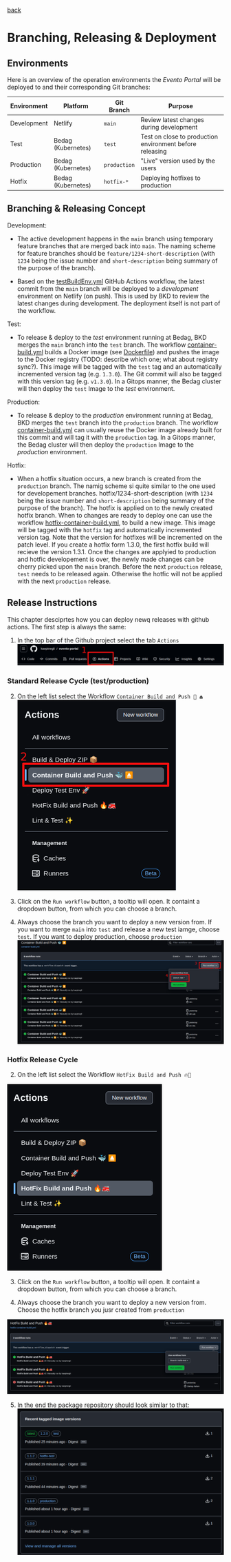 [back](../README.md)

# Branching, Releasing & Deployment

## Environments

Here is an overview of the operation environments the _Evento Portal_ will be deployed to and their corresponding Git branches:

| Environment | Platform           | Git Branch   | Purpose                                                  |
| ----------- | ------------------ | ------------ | -------------------------------------------------------- |
| Development | Netlify            | `main`       | Review latest changes during development                 |
| Test        | Bedag (Kubernetes) | `test`       | Test on close to production environment before releasing |
| Production  | Bedag (Kubernetes) | `production` | "Live" version used by the users                         |
| Hotfix      | Bedag (Kubernetes) | `hotfix-*`   | Deploying hotfixes to production                         |

## Branching & Releasing Concept

Development:

- The active development happens in the `main` branch using temporary feature branches that are merged back into `main`. The naming scheme for feature branches should be `feature/1234-short-description` (with `1234` being the issue number and `short-description` being summary of the purpose of the branch).

- Based on the [testBuildEnv.yml](../.github/workflows/testBuildEnv.yml) GitHub Actions workflow, the latest commit from the `main` branch will be deployed to a _development_ environment on Netlify (on push). This is used by BKD to review the latest changes during development. The deployment itself is not part of the workflow.

Test:

- To release & deploy to the _test_ environment running at Bedag, BKD merges the `main` branch into the `test` branch. The workflow [container-build.yml](../.github/workflows/container-build.yml) builds a Docker image (see [Dockerfile](../Dockerfile)) and pushes the image to the Docker registry (TODO: describe which one; what about registry sync?). This image will be tagged with the `test` tag and an automatically incremented version tag (e.g. `1.3.0`). The Git commit will also be tagged with this version tag (e.g. `v1.3.0`). In a Gitops manner, the Bedag cluster will then deploy the `test` Image to the _test_ environment.

Production:

- To release & deploy to the _production_ environment running at Bedag, BKD merges the `test` branch into the `production` branch. The workflow [container-build.yml](../.github/workflows/container-build.yml) can usually reuse the Docker image already built for this commit and will tag it with the `production` tag. In a Gitops manner, the Bedag cluster will then deploy the `production` Image to the _production_ environment.

Hotfix:

- When a hotfix situation occurs, a new branch is created from the `production` branch. The namig scheme si quite similar to the one used for developement branches. hotfix/1234-short-description (with `1234` being the issue number and `short-description` being summary of the purpose of the branch). The hotfix is applied on to the newly created hotfix branch. When to changes are ready to deploy one can use the workflow [hotfix-container-build.yml](../.github/workflows/hotfix-container-build.yml), to build a new image. This image will be tagged with the `hotfix` tag and automatically incremented version tag. Note that the version for hotfixes will be incremented on the patch level. If you create a hotfix form 1.3.0, the first hotfix build will recieve the version 1.3.1. Once the changes are applyied to production and hotfic developement is over, the newly made changes can be cherry picked upon the `main` branch. Before the next `production` release, `test` needs to be released again. Otherwise the hotfic will not be applied with the next `production` release.

## Release Instructions

This chapter desciprtes how you can deploy newq releases with github actions. The first step is always the same:

1. In the top bar of the Github project select the tab `Actions`
![Release Workflow](assets/images/release_step_1.png)

### Standard Release Cycle (test/production)

2. On the left list select the Workflow `Container Build and Push 🐳 ⏏️`
![Release Workflow](assets/images/release_step_2.png)

3. Click on the `Run workflow` button, a tooltip will open. It containt a dropdown button, from which you can choose a branch.

4. Always choose the branch you want to deploy a new version from. If you want to merge `main` into `test` and release a new test iamge, choose `test`. If you want to deploy production, choose `production`
![Release Workflow](assets/images/release_step_3_4.png)

### Hotfix Release Cycle

2. On the left list select the Workflow `HotFix Build and Push 🔥🚒` 

![Release Workflow](assets/images/hotfix_step_2.png)

3. Click on the `Run workflow` button, a tooltip will open. It containt a dropdown button, from which you can choose a branch.

4. Always choose the branch you want to deploy a new version from. Choose the hotfix branch you jusr created from `production`

![Release Workflow](assets/images/hotfix_step_3_4.png)

5. In the end the package repository should look similar to that:
![Hotfix Releases](assets/images/hotfix.png)
